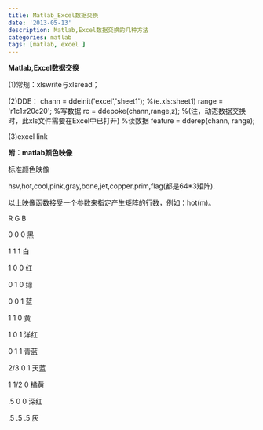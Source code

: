 ```yaml
---
title: Matlab_Excel数据交换
date: '2013-05-13'
description: Matlab,Excel数据交换的几种方法
categories: matlab
tags: [matlab, excel ]
---
```


**Matlab,Excel数据交换**

(1)常规：xlswrite与xlsread；

(2)DDE：
        chann = ddeinit('excel','sheet1'); %(e.xls:sheet1)
        range = 'r1c1:r20c20';
        %写数据 
        rc = ddepoke(chann,range,z); %(注，动态数据交换时，此xls文件需要在Excel中已打开)
        %读数据 
        feature = dderep(chann, range);

(3)excel link

**附：matlab颜色映像**

标准颜色映像

hsv,hot,cool,pink,gray,bone,jet,copper,prim,flag(都是64\*3矩阵).

以上映像函数接受一个参数来指定产生矩阵的行数，例如：hot(m)。

R  G  B

0  0  0  黑

1  1  1  白

1  0  0  红

0  1  0  绿

0  0  1  蓝

1  1  0  黄

1  0  1  洋红

0  1  1  青蓝

2/3  0  1  天蓝

1  1/2  0  橘黄

.5  0  0  深红

.5  .5  .5  灰
